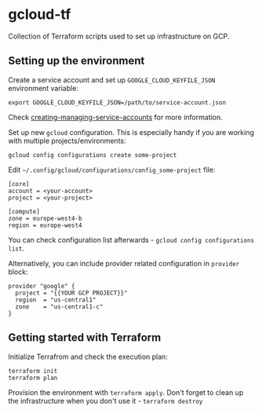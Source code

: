 # gcloud-tf

Collection of Terraform scripts used to set up infrastructure on GCP. 

## Setting up the environment

Create a service account and set up `GOOGLE_CLOUD_KEYFILE_JSON` environment variable:

```
export GOOGLE_CLOUD_KEYFILE_JSON=/path/to/service-account.json
```

Check [creating-managing-service-accounts](https://cloud.google.com/iam/docs/creating-managing-service-accounts) for more information.

Set up new `gcloud` configuration. This is especially handy if you are working with multiple projects/environments:

```
gcloud config configurations create some-project
```

Edit `~/.config/gcloud/configurations/config_some-project` file:

```
[core]
account = <your-account>
project = <your-project>

[compute]
zone = europe-west4-b
region = europe-west4
```

You can check configuration list afterwards - `gcloud config configurations list`.

Alternatively, you can include provider related configuration in `provider` block:

```
provider "google" {
  project = "{{YOUR GCP PROJECT}}"
  region  = "us-central1"
  zone    = "us-central1-c"
}
```

## Getting started with Terraform 

Initialize Terrafrom and check the execution plan:

```
terraform init
terraform plan
```

Provision the environment with `terraform apply`. Don't forget to clean up the infrastructure when you don't use it - `terraform destroy`

